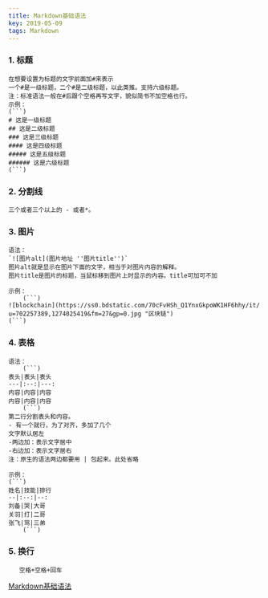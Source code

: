 ```yaml
---
title: Markdown基础语法
key: 2019-05-09
tags: Markdown
---
```


### 1. 标题  
	在想要设置为标题的文字前面加#来表示  
	一个#是一级标题，二个#是二级标题，以此类推。支持六级标题。  
	注：标准语法一般在#后跟个空格再写文字，貌似简书不加空格也行。  
	示例：
	(```)
	# 这是一级标题
	## 这是二级标题
	### 这是三级标题
	#### 这是四级标题
	##### 这是五级标题
	###### 这是六级标题
	(```)
### 2. 分割线
	三个或者三个以上的 - 或者*。 
### 3. 图片
	语法：  
	`![图片alt](图片地址 ''图片title'')`  
	图片alt就是显示在图片下面的文字，相当于对图片内容的解释。  
	图片title是图片的标题，当鼠标移到图片上时显示的内容。title可加可不加  

	示例： 
        (```)
	![blockchain](https://ss0.bdstatic.com/70cFvHSh_Q1YnxGkpoWK1HF6hhy/it/
	u=702257389,1274025419&fm=27&gp=0.jpg "区块链")
	(```)
### 4. 表格
	语法： 
        (```)	
	表头|表头|表头  
	---|:--:|---:  
	内容|内容|内容  
	内容|内容|内容  
        (```)
	第二行分割表头和内容。  
	- 有一个就行，为了对齐，多加了几个  
	文字默认居左  
	-两边加：表示文字居中  
	-右边加：表示文字居右  
	注：原生的语法两边都要用 | 包起来。此处省略  

	示例：
	(```)
	姓名|技能|排行  
	--|:--:|--:  
	刘备|哭|大哥  
	关羽|打|二哥  
	张飞|骂|三弟  
        (```)

### 5. 换行
       空格+空格+回车

[Markdown基础语法](https://www.jianshu.com/p/191d1e21f7ed)

